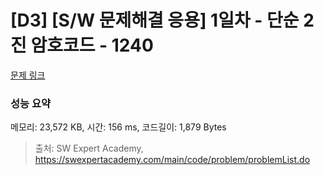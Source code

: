 # [D3] [S/W 문제해결 응용] 1일차 - 단순 2진 암호코드 - 1240 

[문제 링크](https://swexpertacademy.com/main/code/problem/problemDetail.do?contestProbId=AV15FZuqAL4CFAYD) 

### 성능 요약

메모리: 23,572 KB, 시간: 156 ms, 코드길이: 1,879 Bytes



> 출처: SW Expert Academy, https://swexpertacademy.com/main/code/problem/problemList.do